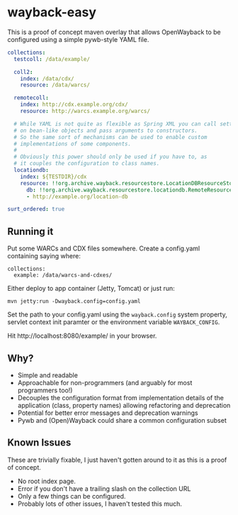 # wayback-easy

This is a proof of concept maven overlay that allows OpenWayback to be
configured using a simple pywb-style YAML file.

```yaml
collections:
  testcoll: /data/example/

  coll2:
    index: /data/cdx/
    resource: /data/warcs/

  remotecoll:
    index: http://cdx.example.org/cdx/
    resource: http://warcs.example.org/warcs/

  # While YAML is not quite as flexible as Spring XML you can call setters
  # on bean-like objects and pass arguments to constructors.
  # So the same sort of mechanisms can be used to enable custom
  # implementations of some components.
  #
  # Obviously this power should only be used if you have to, as 
  # it couples the configuration to class names.
  locationdb:
    index: ${TESTDIR}/cdx
    resource: !!org.archive.wayback.resourcestore.LocationDBResourceStore
      db: !!org.archive.wayback.resourcestore.locationdb.RemoteResourceFileLocationDB
      - http://example.org/location-db

surt_ordered: true
```

## Running it

Put some WARCs and CDX files somewhere. Create a config.yaml containing
saying where:

   ```
   collections:
     example: /data/warcs-and-cdxes/
   ```

Either deploy to app container (Jetty, Tomcat) or just run:

    mvn jetty:run -Dwayback.config=config.yaml

Set the path to your config.yaml using the `wayback.config` system property,
servlet context init paramter or the environment variable `WAYBACK_CONFIG`.

Hit http://localhost:8080/example/ in your browser.

## Why?

* Simple and readable
* Approachable for non-programmers (and arguably for most programmers too!)
* Decouples the configuration format from implementation details of the application (class, property names) allowing refactoring and deprecation
* Potential for better error messages and deprecation warnings
* Pywb and (Open)Wayback could share a common configuration subset
  
## Known Issues

These are trivially fixable, I just haven't gotten around to it as this is a
proof of concept.

* No root index page.
* Error if you don't have a trailing slash on the collection URL
* Only a few things can be configured.
* Probably lots of other issues, I haven't tested this much.
